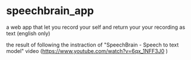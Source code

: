 # speechbrain_app
a web app that let you record your self and return your your recording as text (english only)

the result of following the instraction of "SpeechBrain - Speech to text model" video (https://www.youtube.com/watch?v=6qx_1NFF3J0 )
